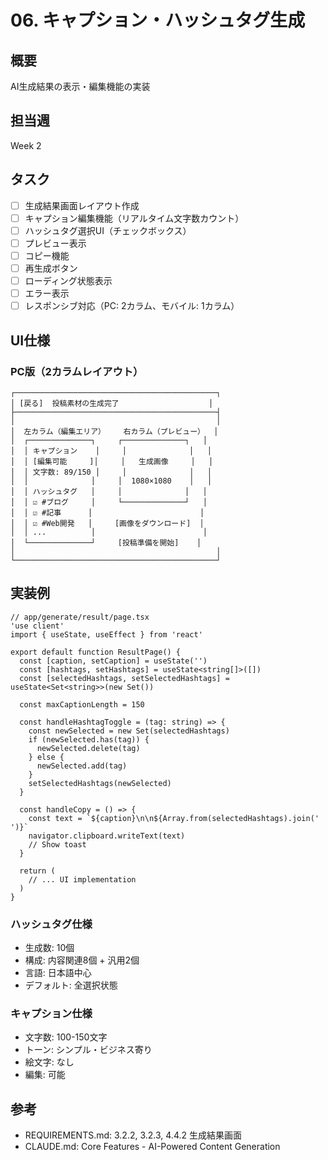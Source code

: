# 06. キャプション・ハッシュタグ生成

## 概要
AI生成結果の表示・編集機能の実装

## 担当週
Week 2

## タスク

- [ ] 生成結果画面レイアウト作成
- [ ] キャプション編集機能（リアルタイム文字数カウント）
- [ ] ハッシュタグ選択UI（チェックボックス）
- [ ] プレビュー表示
- [ ] コピー機能
- [ ] 再生成ボタン
- [ ] ローディング状態表示
- [ ] エラー表示
- [ ] レスポンシブ対応（PC: 2カラム、モバイル: 1カラム）

## UI仕様

### PC版（2カラムレイアウト）
```
┌─────────────────────────────────────────────┐
│ [戻る]  投稿素材の生成完了                    │
├─────────────────────────────────────────────┤
│                                             │
│  左カラム（編集エリア）    右カラム（プレビュー）  │
│  ┌──────────────┐     ┌──────────────┐   │
│  │ キャプション    │     │              │   │
│  │ [編集可能     ]│     │   生成画像     │   │
│  │ 文字数: 89/150 │     │              │   │
│  │              │     │  1080×1080    │   │
│  │ ハッシュタグ   │     │              │   │
│  │ ☑ #ブログ     │     └──────────────┘   │
│  │ ☑ #記事      │                        │
│  │ ☑ #Web開発   │     [画像をダウンロード]  │
│  │ ...          │                        │
│  └──────────────┘     [投稿準備を開始]    │
│                                             │
└─────────────────────────────────────────────┘
```

## 実装例

```tsx
// app/generate/result/page.tsx
'use client'
import { useState, useEffect } from 'react'

export default function ResultPage() {
  const [caption, setCaption] = useState('')
  const [hashtags, setHashtags] = useState<string[]>([])
  const [selectedHashtags, setSelectedHashtags] = useState<Set<string>>(new Set())

  const maxCaptionLength = 150

  const handleHashtagToggle = (tag: string) => {
    const newSelected = new Set(selectedHashtags)
    if (newSelected.has(tag)) {
      newSelected.delete(tag)
    } else {
      newSelected.add(tag)
    }
    setSelectedHashtags(newSelected)
  }

  const handleCopy = () => {
    const text = `${caption}\n\n${Array.from(selectedHashtags).join(' ')}`
    navigator.clipboard.writeText(text)
    // Show toast
  }

  return (
    // ... UI implementation
  )
}
```

### ハッシュタグ仕様
- 生成数: 10個
- 構成: 内容関連8個 + 汎用2個
- 言語: 日本語中心
- デフォルト: 全選択状態

### キャプション仕様
- 文字数: 100-150文字
- トーン: シンプル・ビジネス寄り
- 絵文字: なし
- 編集: 可能

## 参考
- REQUIREMENTS.md: 3.2.2, 3.2.3, 4.4.2 生成結果画面
- CLAUDE.md: Core Features - AI-Powered Content Generation
